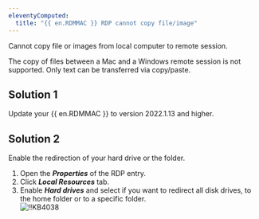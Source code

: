 ```yaml
---
eleventyComputed:
  title: "{{ en.RDMMAC }} RDP cannot copy file/image"
---
```

Cannot copy file or images from local computer to remote session.  

The copy of files between a Mac and a Windows remote session is not supported. Only text can be transferred via copy/paste.

## Solution 1

Update your {{ en.RDMMAC }} to version 2022.1.13 and higher.

## Solution 2

Enable the redirection of your hard drive or the folder.  

1. Open the ***Properties*** of the RDP entry.
1. Click ***Local Resources*** tab.
1. Enable ***Hard drives*** and select if you want to redirect all disk drives, to the home folder or to a specific folder.  
![!!KB4038](https://webdevolutions.azureedge.net/docs/en/kb/KB4038.png)
